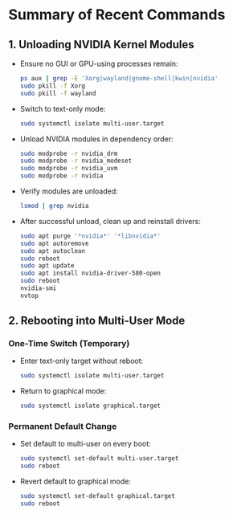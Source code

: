 # Summary of Recent Commands

## 1. Unloading NVIDIA Kernel Modules
- Ensure no GUI or GPU-using processes remain:
  ```bash
  ps aux | grep -E 'Xorg|wayland|gnome-shell|kwin|nvidia'
  sudo pkill -f Xorg
  sudo pkill -f wayland
  ```
- Switch to text-only mode:
  ```bash
  sudo systemctl isolate multi-user.target
  ```
- Unload NVIDIA modules in dependency order:
  ```bash
  sudo modprobe -r nvidia_drm
  sudo modprobe -r nvidia_modeset
  sudo modprobe -r nvidia_uvm
  sudo modprobe -r nvidia
  ```
- Verify modules are unloaded:
  ```bash
  lsmod | grep nvidia
  ```
- After successful unload, clean up and reinstall drivers:
  ```bash
  sudo apt purge '*nvidia*' '*libnvidia*'
  sudo apt autoremove
  sudo apt autoclean
  sudo reboot
  sudo apt update
  sudo apt install nvidia-driver-580-open
  sudo reboot
  nvidia-smi
  nvtop
  ```

## 2. Rebooting into Multi-User Mode

### One-Time Switch (Temporary)
- Enter text-only target without reboot:
  ```bash
  sudo systemctl isolate multi-user.target
  ```
- Return to graphical mode:
  ```bash
  sudo systemctl isolate graphical.target
  ```

### Permanent Default Change
- Set default to multi-user on every boot:
  ```bash
  sudo systemctl set-default multi-user.target
  sudo reboot
  ```
- Revert default to graphical mode:
  ```bash
  sudo systemctl set-default graphical.target
  sudo reboot
  ```
